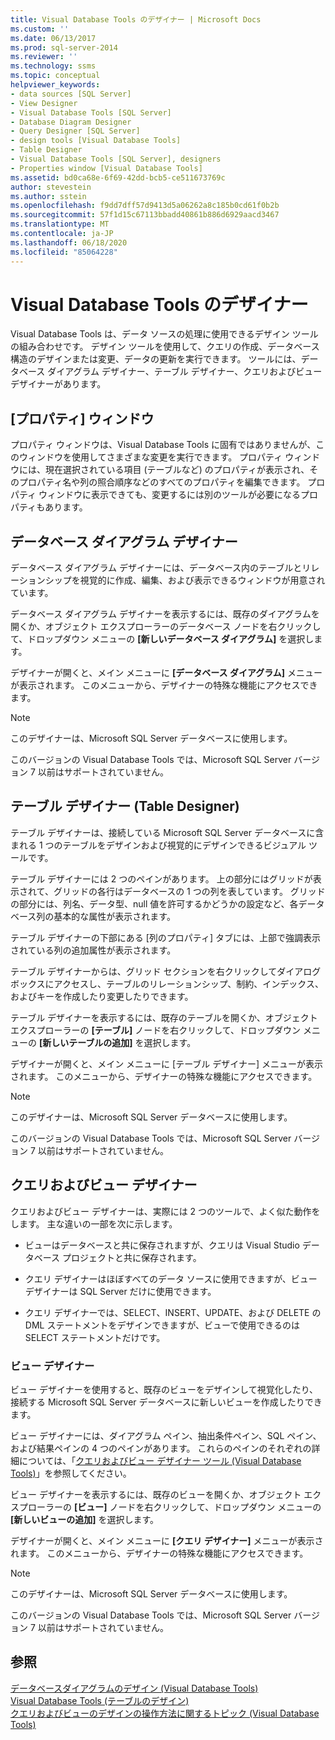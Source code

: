 ```yaml
---
title: Visual Database Tools のデザイナー | Microsoft Docs
ms.custom: ''
ms.date: 06/13/2017
ms.prod: sql-server-2014
ms.reviewer: ''
ms.technology: ssms
ms.topic: conceptual
helpviewer_keywords:
- data sources [SQL Server]
- View Designer
- Visual Database Tools [SQL Server]
- Database Diagram Designer
- Query Designer [SQL Server]
- design tools [Visual Database Tools]
- Table Designer
- Visual Database Tools [SQL Server], designers
- Properties window [Visual Database Tools]
ms.assetid: bd0ca68e-6f69-42dd-bcb5-ce511673769c
author: stevestein
ms.author: sstein
ms.openlocfilehash: f9dd7dff57d9413d5a06262a8c185b0cd61f0b2b
ms.sourcegitcommit: 57f1d15c67113bbadd40861b886d6929aacd3467
ms.translationtype: MT
ms.contentlocale: ja-JP
ms.lasthandoff: 06/18/2020
ms.locfileid: "85064228"
---
```

# <a name="visual-database-tool-designers"></a>Visual Database Tools のデザイナー
  Visual Database Tools は、データ ソースの処理に使用できるデザイン ツールの組み合わせです。 デザイン ツールを使用して、クエリの作成、データベース構造のデザインまたは変更、データの更新を実行できます。 ツールには、データベース ダイアグラム デザイナー、テーブル デザイナー、クエリおよびビュー デザイナーがあります。  
  
## <a name="properties-window"></a>[プロパティ] ウィンドウ  
 プロパティ ウィンドウは、Visual Database Tools に固有ではありませんが、このウィンドウを使用してさまざまな変更を実行できます。 プロパティ ウィンドウには、現在選択されている項目 (テーブルなど) のプロパティが表示され、そのプロパティ名や列の照合順序などのすべてのプロパティを編集できます。 プロパティ ウィンドウに表示できても、変更するには別のツールが必要になるプロパティもあります。  
  
## <a name="database-diagram-designer"></a>データベース ダイアグラム デザイナー  
 データベース ダイアグラム デザイナーには、データベース内のテーブルとリレーションシップを視覚的に作成、編集、および表示できるウィンドウが用意されています。  
  
 データベース ダイアグラム デザイナーを表示するには、既存のダイアグラムを開くか、オブジェクト エクスプローラーのデータベース ノードを右クリックして、ドロップダウン メニューの **[新しいデータベース ダイアグラム]** を選択します。  
  
 デザイナーが開くと、メイン メニューに **[データベース ダイアグラム]** メニューが表示されます。 このメニューから、デザイナーの特殊な機能にアクセスできます。  
  
> [!NOTE]  
>  このデザイナーは、Microsoft SQL Server データベースに使用します。  
>   
>  このバージョンの Visual Database Tools では、Microsoft SQL Server バージョン 7 以前はサポートされていません。  
  
## <a name="table-designer"></a>テーブル デザイナー (Table Designer)  
 テーブル デザイナーは、接続している Microsoft SQL Server データベースに含まれる 1 つのテーブルをデザインおよび視覚的にデザインできるビジュアル ツールです。  
  
 テーブル デザイナーには 2 つのペインがあります。 上の部分にはグリッドが表示されて、グリッドの各行はデータベースの 1 つの列を表しています。 グリッドの部分には、列名、データ型、null 値を許可するかどうかの設定など、各データベース列の基本的な属性が表示されます。  
  
 テーブル デザイナーの下部にある [列のプロパティ] タブには、上部で強調表示されている列の追加属性が表示されます。  
  
 テーブル デザイナーからは、グリッド セクションを右クリックしてダイアログ ボックスにアクセスし、テーブルのリレーションシップ、制約、インデックス、およびキーを作成したり変更したりできます。  
  
 テーブル デザイナーを表示するには、既存のテーブルを開くか、オブジェクト エクスプローラーの **[テーブル]** ノードを右クリックして、ドロップダウン メニューの **[新しいテーブルの追加]** を選択します。  
  
 デザイナーが開くと、メイン メニューに [テーブル デザイナー] メニューが表示されます。 このメニューから、デザイナーの特殊な機能にアクセスできます。  
  
> [!NOTE]  
>  このデザイナーは、Microsoft SQL Server データベースに使用します。  
>   
>  このバージョンの Visual Database Tools では、Microsoft SQL Server バージョン 7 以前はサポートされていません。  
  
## <a name="query-and-view-designer"></a>クエリおよびビュー デザイナー  
 クエリおよびビュー デザイナーは、実際には 2 つのツールで、よく似た動作をします。 主な違いの一部を次に示します。  
  
-   ビューはデータベースと共に保存されますが、クエリは Visual Studio データベース プロジェクトと共に保存されます。  
  
-   クエリ デザイナーはほぼすべてのデータ ソースに使用できますが、ビュー デザイナーは SQL Server だけに使用できます。  
  
-   クエリ デザイナーでは、SELECT、INSERT、UPDATE、および DELETE の DML ステートメントをデザインできますが、ビューで使用できるのは SELECT ステートメントだけです。  
  
### <a name="view-designer"></a>ビュー デザイナー  
 ビュー デザイナーを使用すると、既存のビューをデザインして視覚化したり、接続する Microsoft SQL Server データベースに新しいビューを作成したりできます。  
  
 ビュー デザイナーには、ダイアグラム ペイン、抽出条件ペイン、SQL ペイン、および結果ペインの 4 つのペインがあります。 これらのペインのそれぞれの詳細については、「[クエリおよびビュー デザイナー ツール (Visual Database Tools)](visual-database-tools.md)」を参照してください。  
  
 ビュー デザイナーを表示するには、既存のビューを開くか、オブジェクト エクスプローラーの **[ビュー]** ノードを右クリックして、ドロップダウン メニューの **[新しいビューの追加]** を選択します。  
  
 デザイナーが開くと、メイン メニューに **[クエリ デザイナー]** メニューが表示されます。 このメニューから、デザイナーの特殊な機能にアクセスできます。  
  
> [!NOTE]  
>  このデザイナーは、Microsoft SQL Server データベースに使用します。  
>   
>  このバージョンの Visual Database Tools では、Microsoft SQL Server バージョン 7 以前はサポートされていません。  
  
## <a name="see-also"></a>参照  
 [データベースダイアグラムのデザイン &#40;Visual Database Tools&#41;](design-database-diagrams-visual-database-tools.md)   
 [Visual Database Tools &#40;テーブルのデザイン&#41;](design-tables-visual-database-tools.md)   
 [クエリおよびビューのデザインの操作方法に関するトピック (Visual Database Tools)](design-queries-and-views-how-to-topics-visual-database-tools.md)  
  
  
